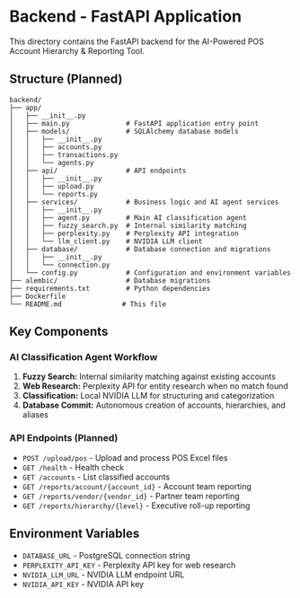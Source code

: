 # Backend - FastAPI Application

This directory contains the FastAPI backend for the AI-Powered POS Account Hierarchy & Reporting Tool.

## Structure (Planned)

```
backend/
├── app/
│   ├── __init__.py
│   ├── main.py              # FastAPI application entry point
│   ├── models/              # SQLAlchemy database models
│   │   ├── __init__.py
│   │   ├── accounts.py
│   │   ├── transactions.py
│   │   └── agents.py
│   ├── api/                 # API endpoints
│   │   ├── __init__.py
│   │   ├── upload.py
│   │   └── reports.py
│   ├── services/            # Business logic and AI agent services
│   │   ├── __init__.py
│   │   ├── agent.py         # Main AI classification agent
│   │   ├── fuzzy_search.py  # Internal similarity matching
│   │   ├── perplexity.py    # Perplexity API integration
│   │   └── llm_client.py    # NVIDIA LLM client
│   ├── database/            # Database connection and migrations
│   │   ├── __init__.py
│   │   └── connection.py
│   └── config.py            # Configuration and environment variables
├── alembic/                 # Database migrations
├── requirements.txt         # Python dependencies
├── Dockerfile
└── README.md               # This file
```

## Key Components

### AI Classification Agent Workflow
1. **Fuzzy Search:** Internal similarity matching against existing accounts
2. **Web Research:** Perplexity API for entity research when no match found
3. **Classification:** Local NVIDIA LLM for structuring and categorization
4. **Database Commit:** Autonomous creation of accounts, hierarchies, and aliases

### API Endpoints (Planned)
- `POST /upload/pos` - Upload and process POS Excel files
- `GET /health` - Health check
- `GET /accounts` - List classified accounts
- `GET /reports/account/{account_id}` - Account team reporting
- `GET /reports/vendor/{vendor_id}` - Partner team reporting
- `GET /reports/hierarchy/{level}` - Executive roll-up reporting

## Environment Variables
- `DATABASE_URL` - PostgreSQL connection string
- `PERPLEXITY_API_KEY` - Perplexity API key for web research
- `NVIDIA_LLM_URL` - NVIDIA LLM endpoint URL
- `NVIDIA_API_KEY` - NVIDIA API key
